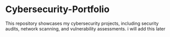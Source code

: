 # Cybersecurity-Portfolio
 This repository showcases my cybersecurity projects, including security audits, network scanning, and vulnerability assessments.
i will add this later
